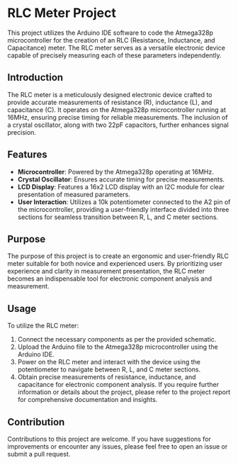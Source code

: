 # RLC Meter Project

This project utilizes the Arduino IDE software to code the Atmega328p microcontroller for the creation of an RLC (Resistance, Inductance, and Capacitance) meter. The RLC meter serves as a versatile electronic device capable of precisely measuring each of these parameters independently.

## Introduction

The RLC meter is a meticulously designed electronic device crafted to provide accurate measurements of resistance (R), inductance (L), and capacitance (C). It operates on the Atmega328p microcontroller running at 16MHz, ensuring precise timing for reliable measurements. The inclusion of a crystal oscillator, along with two 22pF capacitors, further enhances signal precision.

## Features

- **Microcontroller**: Powered by the Atmega328p operating at 16MHz.
- **Crystal Oscillator**: Ensures accurate timing for precise measurements.
- **LCD Display**: Features a 16x2 LCD display with an I2C module for clear presentation of measured parameters.
- **User Interaction**: Utilizes a 10k potentiometer connected to the A2 pin of the microcontroller, providing a user-friendly interface divided into three sections for seamless transition between R, L, and C meter sections.

## Purpose

The purpose of this project is to create an ergonomic and user-friendly RLC meter suitable for both novice and experienced users. By prioritizing user experience and clarity in measurement presentation, the RLC meter becomes an indispensable tool for electronic component analysis and measurement.

## Usage

To utilize the RLC meter:
1. Connect the necessary components as per the provided schematic.
2. Upload the Arduino file to the Atmega328p microcontroller using the Arduino IDE.
3. Power on the RLC meter and interact with the device using the potentiometer to navigate between R, L, and C meter sections.
4. Obtain precise measurements of resistance, inductance, and capacitance for electronic component analysis.
If you require further information or details about the project, please refer to the project report for comprehensive documentation and insights.

## Contribution

Contributions to this project are welcome. If you have suggestions for improvements or encounter any issues, please feel free to open an issue or submit a pull request.
